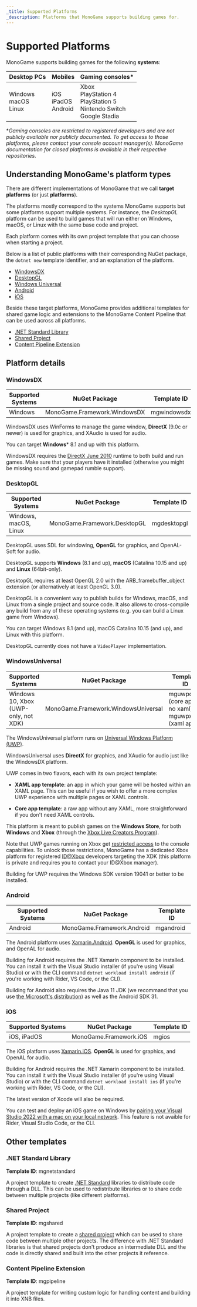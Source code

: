 ```yaml
---
_title: Supported Platforms
_description: Platforms that MonoGame supports building games for.
---
```



# Supported Platforms

MonoGame supports building games for the following **systems**:

| **Desktop PCs**             | **Mobiles**                | **Gaming consoles***                                                           |
| --------------------------- | -------------------------- | ------------------------------------------------------------------------------ |
| Windows<br/>macOS<br/>Linux | iOS<br/>iPadOS<br/>Android | Xbox<br/>PlayStation 4<br/>PlayStation 5<br/>Nintendo Switch<br/>Google Stadia |

**Gaming consoles are restricted to registered developers and are not publicly available nor publicly documented. To get access to those platforms, please contact your console account manager(s). MonoGame documentation for closed platforms is available in their respective repositories.*

## Understanding MonoGame's platform types

There are different implementations of MonoGame that we call **target platforms** (or just **platforms**).

The platforms mostly correspond to the systems MonoGame supports but some platforms support multiple systems. For instance, the *DesktopGL* platform can be used to build games that will run either on Windows, macOS, or Linux with the same base code and project.

Each platform comes with its own project template that you can choose when starting a project.

Below is a list of public platforms with their corresponding NuGet package, the `dotnet new` template identifier, and an explanation of the platform. 

- [WindowsDX](#windowsdx)
- [DesktopGL](#desktopgl)
- [Windows Universal](#windowsuniversal)
- [Android](#android)
- [iOS](#ios)

Beside these target platforms, MonoGame provides additional templates for shared game logic and extensions to the MonoGame Content Pipeline that can be used across all platforms.

- [.NET Standard Library](#net-standard-library)
- [Shared Project](#shared-project)
- [Content Pipeline Extension](#content-pipeline-extension)

## Platform details

### WindowsDX

| **Supported Systems** | **NuGet Package**            | **Template ID** |
| --------------------- | ---------------------------- | --------------- |
| Windows               | MonoGame.Framework.WindowsDX | mgwindowsdx     |

WindowsDX uses WinForms to manage the game window, **DirectX** (9.0c or newer) is used for graphics, and XAudio is used for audio.

You can target **Windows*** 8.1 and up with this platform.

WindowsDX requires the [DirectX June 2010](https://www.microsoft.com/en-us/download/details.aspx?id=8109) runtime to both build and run games. Make sure that your players have it installed (otherwise you might be missing sound and gamepad rumble support).

### DesktopGL

| **Supported Systems** | **NuGet Package**            | **Template ID** |
| --------------------- | ---------------------------- | --------------- |
| Windows, macOS, Linux | MonoGame.Framework.DesktopGL | mgdesktopgl     |

DesktopGL uses SDL for windowing, **OpenGL** for graphics, and OpenAL-Soft for audio. 

DesktopGL supports **Windows** (8.1 and up), **macOS** (Catalina 10.15 and up) and **Linux** (64bit-only).

DesktopGL requires at least OpenGL 2.0 with the ARB_framebuffer_object extension (or alternatively at least OpenGL 3.0).

DesktopGL is a convenient way to publish builds for Windows, macOS, and Linux from a single project and source code. It also allows to cross-compile any build from any of these operating systems (e.g. you can build a Linux game from Windows).

You can target Windows 8.1 (and up), macOS Catalina 10.15 (and up), and Linux with this platform.

DesktopGL currently does not have a `VideoPlayer` implementation.

### WindowsUniversal

| **Supported Systems**                | **NuGet Package**                   | **Template ID**                                     |
| ------------------------------------ | ----------------------------------- | --------------------------------------------------- |
| Windows 10, Xbox (UWP-only, not XDK) | MonoGame.Framework.WindowsUniversal | mguwpcore (core app, no xaml), mguwpxaml (xaml app) |

The WindowsUniversal platform runs on [Universal Windows Platform (UWP)](https://docs.microsoft.com/en-us/windows/uwp/get-started/universal-application-platform-guide).

WindowsUniversal uses **DirectX** for graphics, and XAudio for audio just like the WindowsDX platform.

UWP comes in two flavors, each with its own project template:

- **XAML app template**: an app in which your game will be hosted within an XAML page. This can be useful if you wish to offer a more complex UWP experience with multiple pages or XAML controls.

- **Core app template**: a raw app without any XAML, more straightforward if you don't need XAML controls.

This platform is meant to publish games on the **Windows Store**, for both **Windows** and **Xbox** (through the [Xbox Live Creators Program](https://www.xbox.com/en-US/developers/creators-program)).

Note that UWP games running on Xbox get [restricted access](https://docs.microsoft.com/en-us/windows/uwp/xbox-apps/system-resource-allocation) to the console capabilities. To unlock those restrictions, MonoGame has a dedicated Xbox platform for registered [ID@Xbox](https://www.xbox.com/en-US/Developers/id) developers targeting the XDK (this platform is private and requires you to contact your ID@Xbox manager).

Building for UWP requires the Windows SDK version 19041 or better to be installed.

### Android

| **Supported Systems** | **NuGet Package**          | **Template ID** |
| --------------------- | -------------------------- | --------------- |
| Android               | MonoGame.Framework.Android | mgandroid       |

The Android platform uses [Xamarin.Android](https://docs.microsoft.com/en-us/xamarin/android/). **OpenGL** is used for graphics, and OpenAL for audio.

Building for Android requires the .NET Xamarin component to be installed. You can install it with the Visual Studio installer (if you're using Visual Studio) or with the CLI command ```dotnet workload install android``` (if you're working with Rider, VS Code, or the CLI).

Building for Android also requires the Java 11 JDK (we recommand that you use [the Microsoft's distribution](https://docs.microsoft.com/en-us/java/openjdk/download#openjdk-11)) as well as the Android SDK 31.

### iOS

| **Supported Systems** | **NuGet Package**      | **Template ID** |
| --------------------- | ---------------------- | --------------- |
| iOS, iPadOS           | MonoGame.Framework.iOS | mgios           |

The iOS platform uses [Xamarin.iOS](https://docs.microsoft.com/en-us/xamarin/ios/). **OpenGL** is used for graphics, and OpenAL for audio.

Building for Android requires the .NET Xamarin component to be installed. You can install it with the Visual Studio installer (if you're using Visual Studio) or with the CLI command `dotnet workload install ios` (if you're working with Rider, VS Code, or the CLI).

The latest version of Xcode will also be required.

You can test and deploy an iOS game on Windows by [pairing your Visual Studio 2022 with a mac on your local network](https://docs.microsoft.com/en-us/xamarin/ios/get-started/installation/windows/connecting-to-mac/). This feature is not avaible for Rider, Visual Studio Code, or the CLI.

## Other templates

### .NET Standard Library

**Template ID**: mgnetstandard

A project template to create [.NET Standard](https://docs.microsoft.com/en-us/dotnet/standard/net-standard) libraries to distribute code through a DLL. This can be used to redistribute libraries or to share code between multiple projects (like different platforms).

### Shared Project

**Template ID**: mgshared

A project template to create a [shared project](https://docs.microsoft.com/en-us/xamarin/cross-platform/app-fundamentals/shared-projects) which can be used to share code between multiple other projects. The difference with .NET Standard libraries is that shared projects don't produce an intermediate DLL and the code is directly shared and built into the other projects it reference.

### Content Pipeline Extension

**Template ID**: mgpipeline

A project template for writing custom logic for handling content and building it into XNB files.

# 
